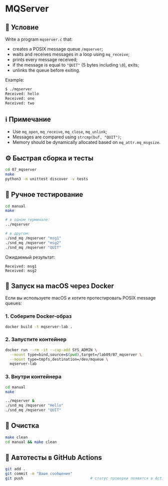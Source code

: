 # MQServer

## 📝 Условие

Write a program `mqserver.c` that:

- creates a POSIX message queue `/mqserver`;
- waits and receives messages in a loop using `mq_receive`;
- prints every message received;
- if the message is equal to `"QUIT"` (5 bytes including `\0`), exits;
- unlinks the queue before exiting.

Example:
```bash
$ ./mqserver
Received: hello
Received: one
Received: two
```

## ℹ️ Примечание

- Use `mq_open`, `mq_receive`, `mq_close`, `mq_unlink`;
- Messages are compared using `strcmp(buf, "QUIT")`;
- Memory should be dynamically allocated based on `mq_attr.mq_msgsize`.

## ⚙️ Быстрая сборка и тесты

```bash
cd 07_mqserver
make
python3 -m unittest discover -v tests
```

## 🧪 Ручное тестирование

```bash
cd manual
make

# в одном терминале:
../mqserver

# в другом:
./snd_mq /mqserver "msg1"
./snd_mq /mqserver "msg2"
./snd_mq /mqserver "QUIT"
```

Ожидаемый результат:

```
Received: msg1
Received: msg2
```

## 🧪 Запуск на macOS через Docker

Если вы используете macOS и хотите протестировать POSIX message queues:

### 1. Соберите Docker-образ

```bash
docker build -t mqserver-lab .
```

### 2. Запустите контейнер

```bash
docker run --rm -it --cap-add SYS_ADMIN \
  --mount type=bind,source=$(pwd),target=/lab09/07_mqserver \
  --mount type=tmpfs,destination=/dev/mqueue \
  mqserver-lab
```

### 3. Внутри контейнера

```bash
cd manual
make

../mqserver &
./snd_mq /mqserver "Hello"
./snd_mq /mqserver "QUIT"
```

## 🧹 Очистка

```bash
make clean
cd manual && make clean
```

## 🚀 Автотесты в GitHub Actions

```bash
git add .
git commit -m "Ваше сообщение"
git push                              # статус проверки появится в Actions ✅
```